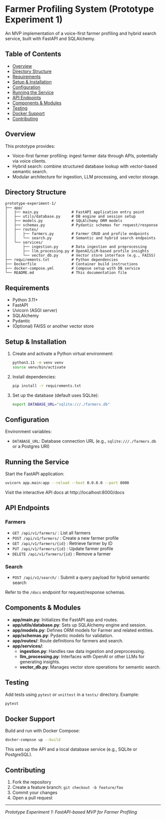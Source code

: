 # Farmer Profiling System (Prototype Experiment 1)

An MVP implementation of a voice-first farmer profiling and hybrid search service, built with FastAPI and SQLAlchemy.

## Table of Contents

- [Overview](#overview)
- [Directory Structure](#directory-structure)
- [Requirements](#requirements)
- [Setup & Installation](#setup--installation)
- [Configuration](#configuration)
- [Running the Service](#running-the-service)
- [API Endpoints](#api-endpoints)
- [Components & Modules](#components--modules)
- [Testing](#testing)
- [Docker Support](#docker-support)
- [Contributing](#contributing)

## Overview

This prototype provides:

- Voice-first farmer profiling: ingest farmer data through APIs, potentially via voice clients.
- Hybrid search: combine structured database lookup with vector-based semantic search.
- Modular architecture for ingestion, LLM processing, and vector storage.

## Directory Structure

```
prototype-experiment-1/
├── app/
│   ├── main.py               # FastAPI application entry point
│   ├── utils/database.py     # DB engine and session setup
│   ├── models.py             # SQLAlchemy ORM models
│   ├── schemas.py            # Pydantic schemas for request/response
│   ├── routes/
│   │   ├── farmers.py        # Farmer CRUD and profile endpoints
│   │   └── search.py         # Semantic and hybrid search endpoints
│   └── services/
│       ├── ingestion.py      # Data ingestion and preprocessing
│       ├── llm_processing.py # OpenAI/LLM-based profile insights
│       └── vector_db.py      # Vector store interface (e.g., FAISS)
├── requirements.txt          # Python dependencies
├── Dockerfile                # Container build instructions
├── docker-compose.yml        # Compose setup with DB service
└── README.md                 # This documentation file
```

## Requirements

- Python 3.11+
- FastAPI
- Uvicorn (ASGI server)
- SQLAlchemy
- Pydantic
- (Optional) FAISS or another vector store

## Setup & Installation

1. Create and activate a Python virtual environment:
   ```bash
   python3.11 -m venv venv
   source venv/bin/activate
   ```
2. Install dependencies:
   ```bash
   pip install -r requirements.txt
   ```
3. Set up the database (default uses SQLite):
   ```bash
   export DATABASE_URL="sqlite:///./farmers.db"
   ```

## Configuration

Environment variables:

- `DATABASE_URL`: Database connection URL (e.g., `sqlite:///./farmers.db` or a Postgres URI)

## Running the Service

Start the FastAPI application:

```bash
uvicorn app.main:app --reload --host 0.0.0.0 --port 8000
```

Visit the interactive API docs at http://localhost:8000/docs

## API Endpoints

### Farmers

- `GET /api/v1/farmers/` : List all farmers
- `POST /api/v1/farmers/` : Create a new farmer profile
- `GET /api/v1/farmers/{id}` : Retrieve farmer by ID
- `PUT /api/v1/farmers/{id}` : Update farmer profile
- `DELETE /api/v1/farmers/{id}` : Remove a farmer

### Search

- `POST /api/v1/search/` : Submit a query payload for hybrid semantic search

Refer to the `/docs` endpoint for request/response schemas.

## Components & Modules

- **app/main.py**: Initializes the FastAPI app and routes.
- **app/utils/database.py**: Sets up SQLAlchemy engine and session.
- **app/models.py**: Defines ORM models for Farmer and related entities.
- **app/schemas.py**: Pydantic models for validation.
- **app/routes/**: Route definitions for farmers and search.
- **app/services/**:
  - **ingestion.py**: Handles raw data ingestion and preprocessing.
  - **llm_processing.py**: Interfaces with OpenAI or other LLMs for generating insights.
  - **vector_db.py**: Manages vector store operations for semantic search.

## Testing

Add tests using `pytest` or `unittest` in a `tests/` directory. Example:

```bash
pytest
```

## Docker Support

Build and run with Docker Compose:

```bash
docker-compose up --build
```

This sets up the API and a local database service (e.g., SQLite or PostgreSQL).

## Contributing

1. Fork the repository
2. Create a feature branch: `git checkout -b feature/foo`
3. Commit your changes
4. Open a pull request

---
*Prototype Experiment 1: FastAPI-based MVP for Farmer Profiling*
